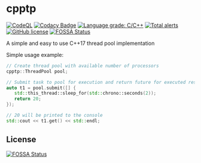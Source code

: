 # cpptp

[![CodeQL](https://github.com/GustasG/cpptp/actions/workflows/codeql-analysis.yml/badge.svg)](https://github.com/GustasG/cpptp/actions/workflows/codeql-analysis.yml)
[![Codacy Badge](https://app.codacy.com/project/badge/Grade/ecea03ac10524e198bcb5cb74e17cc57)](https://www.codacy.com/gh/GustasG/cpptp)
[![Language grade: C/C++](https://img.shields.io/lgtm/grade/cpp/g/GustasG/cpptp.svg?logo=lgtm&logoWidth=18)](https://lgtm.com/projects/g/GustasG/cpptp/context:cpp)
[![Total alerts](https://img.shields.io/lgtm/alerts/g/GustasG/cpptp.svg?logo=lgtm&logoWidth=18)](https://lgtm.com/projects/g/GustasG/cpptp/alerts/)
[![GitHub license](https://img.shields.io/badge/license-MIT-blue.svg)](https://raw.githubusercontent.com/GustasG/cpptp/master/LICENSE)
[![FOSSA Status](https://app.fossa.com/api/projects/git%2Bgithub.com%2FGustasG%2Fcpptp.svg?type=shield)](https://app.fossa.com/projects/git%2Bgithub.com%2FGustasG%2Fcpptp?ref=badge_shield)

A simple and easy to use C++17 thread pool implementation

Simple usage example:

```c++
// Create thread pool with available number of processors
cpptp::ThreadPool pool;

// Submit task to pool for execution and return future for executed result
auto t1 = pool.submit([] {
   std::this_thread::sleep_for(std::chrono::seconds(2));
   return 20;
});

// 20 will be printed to the console
std::cout << t1.get() << std::endl;
```

## License

[![FOSSA Status](https://app.fossa.com/api/projects/git%2Bgithub.com%2FGustasG%2Fcpptp.svg?type=large)](https://app.fossa.com/projects/git%2Bgithub.com%2FGustasG%2Fcpptp?ref=badge_large)
